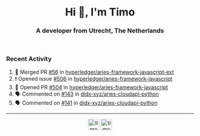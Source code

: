 <h1 align="center">Hi 👋, I'm Timo</h1>
<h3 align="center">A developer from Utrecht, The Netherlands</h3>
<br/>
<!-- https://github.com/rahuldkjain/github-profile-readme-generator --!>

<!--  <p align="left"><img src="https://github-readme-stats.vercel.app/api?username=timoglastra&show_icons=true&count_private=true&" alt="timoglastra" /></p> --!>

<!--
Github language stats
<p align="left"><img src="https://github-readme-stats.vercel.app/api/top-langs/?username=timoglastra&layout=compact" alt="timoglastra" /><p>
-->

<!-- Codestats language stats -->
<!-- <p align="left"><img src="https://codestats-readme.vercel.app/api/top-langs/?username=timoglastra&layout=compact&language_count=12" alt="timoglastra" /><p>    --!>
  
<h3>Recent Activity</h3>

<!--START_SECTION:activity-->
1. 🎉 Merged PR [#56](https://github.com/hyperledger/aries-framework-javascript-ext/pull/56) in [hyperledger/aries-framework-javascript-ext](https://github.com/hyperledger/aries-framework-javascript-ext)
2. ❗️ Opened issue [#506](https://github.com/hyperledger/aries-framework-javascript/issues/506) in [hyperledger/aries-framework-javascript](https://github.com/hyperledger/aries-framework-javascript)
3. 💪 Opened PR [#504](https://github.com/hyperledger/aries-framework-javascript/pull/504) in [hyperledger/aries-framework-javascript](https://github.com/hyperledger/aries-framework-javascript)
4. 🗣 Commented on [#143](https://github.com/didx-xyz/aries-cloudapi-python/issues/143) in [didx-xyz/aries-cloudapi-python](https://github.com/didx-xyz/aries-cloudapi-python)
5. 🗣 Commented on [#141](https://github.com/didx-xyz/aries-cloudapi-python/issues/141) in [didx-xyz/aries-cloudapi-python](https://github.com/didx-xyz/aries-cloudapi-python)
<!--END_SECTION:activity-->

---

<p align="center">
<a href="https://twitter.com/timoglastra" target="blank"><img align="center" src="https://cdn.jsdelivr.net/npm/simple-icons@3.0.1/icons/twitter.svg" alt="timoglastra" height="30" width="30" /></a>
<a href="https://linkedin.com/in/timoglastra" target="blank"><img align="center" src="https://cdn.jsdelivr.net/npm/simple-icons@3.0.1/icons/linkedin.svg" alt="timoglastra" height="30" width="30" /></a>
</p>



